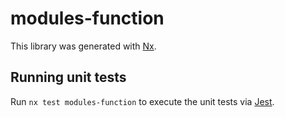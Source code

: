 # modules-function

This library was generated with [Nx](https://nx.dev).

## Running unit tests

Run `nx test modules-function` to execute the unit tests via [Jest](https://jestjs.io).

